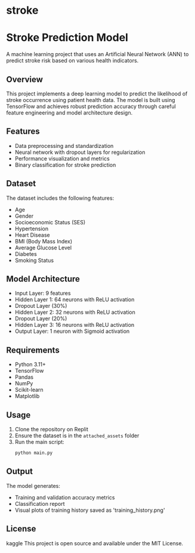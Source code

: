 # stroke

# Stroke Prediction Model

A machine learning project that uses an Artificial Neural Network (ANN) to predict stroke risk based on various health indicators.

## Overview

This project implements a deep learning model to predict the likelihood of stroke occurrence using patient health data. The model is built using TensorFlow and achieves robust prediction accuracy through careful feature engineering and model architecture design.

## Features

- Data preprocessing and standardization
- Neural network with dropout layers for regularization
- Performance visualization and metrics
- Binary classification for stroke prediction

## Dataset

The dataset includes the following features:
- Age
- Gender
- Socioeconomic Status (SES)
- Hypertension
- Heart Disease
- BMI (Body Mass Index)
- Average Glucose Level
- Diabetes
- Smoking Status

## Model Architecture

- Input Layer: 9 features
- Hidden Layer 1: 64 neurons with ReLU activation
- Dropout Layer (30%)
- Hidden Layer 2: 32 neurons with ReLU activation
- Dropout Layer (20%)
- Hidden Layer 3: 16 neurons with ReLU activation
- Output Layer: 1 neuron with Sigmoid activation

## Requirements

- Python 3.11+
- TensorFlow
- Pandas
- NumPy
- Scikit-learn
- Matplotlib

## Usage

1. Clone the repository on Replit
2. Ensure the dataset is in the `attached_assets` folder
3. Run the main script:
   ```bash
   python main.py
   ```

## Output

The model generates:
- Training and validation accuracy metrics
- Classification report
- Visual plots of training history saved as 'training_history.png'

## License
kaggle
This project is open source and available under the MIT License.
